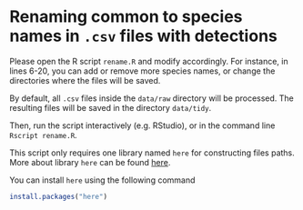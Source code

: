 Renaming common to species names in `.csv` files with detections
========================

Please open the R script `rename.R` and modify accordingly. For instance, in lines 6-20, you can add or remove more species names, or change the directories where the files will be saved.

By default, all `.csv` files inside the `data/raw` directory will be processed. The resulting files will be saved in the directory `data/tidy`. 

Then, run the script interactively (e.g. RStudio), or in the command line `Rscript rename.R`.

This script only requires one library named `here` for constructing files paths. More about library `here` can be found [here](https://cran.r-project.org/web/packages/here/index.html).

You can install `here` using the following command

```R
install.packages("here")
```
